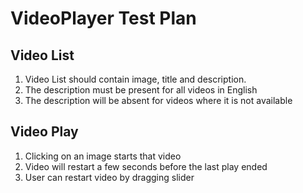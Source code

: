 VideoPlayer Test Plan
=====================

Video List
----------
1. Video List should contain image, title and description.
2. The description must be present for all videos in English
3. The description will be absent for videos where it is not available

Video Play
----------
1. Clicking on an image starts that video
2. Video will restart a few seconds before the last play ended
3. User can restart video by dragging slider
